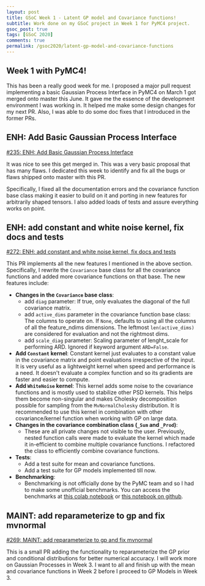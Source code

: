 ```yaml
---
layout: post
title: GSoC Week 1 - Latent GP model and Covariance functions!
subtitle: Work done on my GSoC project in Week 1 for PyMC4 project.
gsoc_post: true
tags: [GSoC 2020]
comments: true
permalink: /gsoc2020/latent-gp-model-and-covariance-functions
---
```


## Week 1 with PyMC4!

This has been a really good week for me. I proposed a major pull request implementing a basic Gaussian Process Interface in PyMC4 on March 1 got merged onto master this June. It gave me the essence of the development environment I was working in. It helped me make some design changes for my next PR. Also, I was able to do some doc fixes that I introduced in the former PRs.

## ENH: Add Basic Gaussian Process Interface

[#235: ENH: Add Basic Gaussian Process Interface](https://github.com/pymc-devs/pymc4/pull/235)

It was nice to see this get merged in. This was a very basic proposal that has many flaws. I dedicated this week to identify and fix all the bugs or flaws shipped onto master with this PR.

Specifically, I fixed all the documentation errors and the covariance function base class making it easier to build on it and porting in new features for arbitrarily shaped tensors. I also added loads of tests and assure everything works on point.

## ENH: add constant and white noise kernel, fix docs and tests

[#272: ENH: add constant and white noise kernel, fix docs and tests](https://github.com/pymc-devs/pymc4/pull/272)

This PR implements all the new features I mentioned in the above section. Specifically, I rewrite the `Covariance` base class for all the covariance functions and added more covariance functions on that base. The new features include:

- **Changes in the `Covariance` base class**:
  - add `diag` parameter: If true, only evaluates the diagonal of the full covariance matrix.
  - add `active_dims` parameter in the covariance function base class: The columns to operate on. If `None`, defaults to using all the columns of all the feature_ndims dimensions. The leftmost `len(active_dims)` are considered for evaluation and not the rightmost dims.
  - add `scale_diag` parameter: Scaling parameter of lenght_scale for performing ARD. Ignored if keyword argument `ARD=False`.
- **Add `Constant` kernel**: Constant kernel just evaluates to a constant value in the covariance matrix and point evaluations irrespective of the input. It is very useful as a lightweight kernel when speed and performance is a need. It doesn't evaluate a complex function and so its gradients are faster and easier to compute.
- **Add `WhiteNoise` kernel**: This kernel adds some noise to the covariance functions and is mostly used to stabilize other PSD kernels. This helps them become non-singular and makes Cholesky decomposition possible for sampling from the `MvNormalCholesky` distribution. It is recommended to use this kernel in combination with other covariance/kernel function when working with GP on large data.
- **Changes in the covariance combination class (`_Sum` and `_Prod`)**:
  - These are all private changes not visible to the user. Previously, nested function calls were made to evaluate the kernel which made it in-efficient to combine multiple covariance functions. I refactored the class to efficiently combine covariance functions.
- **Tests**:
  - Add a test suite for mean and covariance functions.
  - Add a test suite for GP models implemented till now.
- **Benchmarking**:
  - Benchmarking is not officially done by the PyMC team and so I had to make some unofficial benchmarks. You can access the benchmarks at [this colab notebook](https://colab.research.google.com/drive/1JQ17NyiFCopbiMjfMmoFVXDtoQr4S-qG?usp=sharing) or [this notebook on github](https://github.com/tirthasheshpatel/OOP-in-Python/blob/master/Performance_Review_PyMC3%2C_PyMC4.ipynb).

## MAINT: add reparameterize to gp and fix mvnormal

[#269: MAINT: add reparameterize to gp and fix mvnormal](https://github.com/pymc-devs/pymc4/pull/269)

This is a small PR adding the functionality to reparameterize the GP prior and conditional distributions for better numerical accuracy. I will work more on Gaussian Processes in Week 3. I want to all and finish up with the mean and covariance functions in Week 2 before I proceed to GP Models in Week 3.
